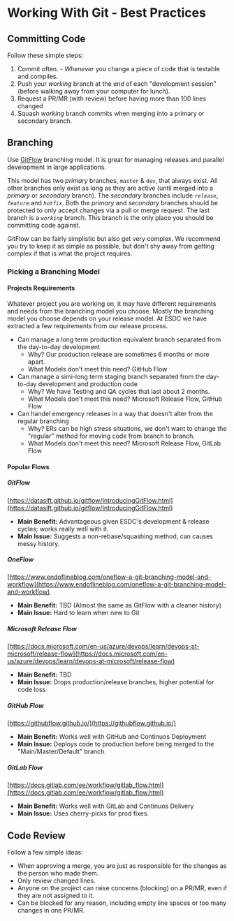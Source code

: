 # Working With Git - Best Practices

## Committing Code

Follow these simple steps:

1. Commit often. - _Whenever_ you change a piece of code that is testable and compiles.
1. Push your _working_ branch at the end of each "development session" (before walking away from your computer for lunch).
1. Request a PR/MR (with review) before having more than 100 lines changed
1. Squash _working_ branch commits when merging into a primary or secondary branch.

## Branching

Use [GitFlow](https://datasift.github.io/gitflow/IntroducingGitFlow.html) branching model.
It is great for managing releases and parallel development in large applications.

This model has two _primary_ branches, `master` & `dev`, that always exist.
All other branches only exist as long as they are active (until merged into a _primary_ or _secondary_ branch).
The _secondary_ branches include _`release`_, _`feature`_ and _`hotfix`_.
Both the _primary_ and _secondary_ branches should be protected to only accept changes via a pull or merge request.
The last branch is a _`working`_ branch.
This branch is the only place you should be committing code against.

GitFlow can be fairly simplistic but also get very complex.
We recommend you try to keep it as simple as possible, but don't shy away from getting complex if that is what the project requires.

### Picking a Branching Model

#### Projects Requirements

Whatever project you are working on, it may have different requirements and needs from the branching model you choose.
Mostly the branching model you choose depends on your release model.
At ESDC we have extracted a few requirements from our release process.

- Can manage a long term production equivalent branch separated from the day-to-day development
  - Why? Our production release are sometimes 6 months or more apart.
  - What Models don't meet this need? GitHub Flow
- Can manage a simi-long term staging branch separated from the day-to-day development and production code
  - Why? We have Testing and QA cycles that last about 2 months.
  - What Models don't meet this need? Microsoft Release Flow, GitHub Flow
- Can handel emergency releases in a way that doesn't alter from the regular branching
  - Why? ERs can be high stress situations, we don't want to change the "regular" method for moving code from branch to branch.
  - What Models don't meet this need? Microsoft Release Flow, GitLab Flow

#### Popular Flows

##### GitFlow

[https://datasift.github.io/gitflow/IntroducingGitFlow.html](https://datasift.github.io/gitflow/IntroducingGitFlow.html)

- **Main Benefit:** Advantageous given ESDC's development & release cycles; works really well with it.
- **Main Issue:** Suggests a non-rebase/squashing method, can causes messy history.

##### OneFlow

[https://www.endoflineblog.com/oneflow-a-git-branching-model-and-workflow](https://www.endoflineblog.com/oneflow-a-git-branching-model-and-workflow)

- **Main Benefit:** TBD (Almost the same as GitFlow with a cleaner history)
- **Main Issue:** Hard to learn when new to Git

##### Microsoft Release Flow

[https://docs.microsoft.com/en-us/azure/devops/learn/devops-at-microsoft/release-flow](https://docs.microsoft.com/en-us/azure/devops/learn/devops-at-microsoft/release-flow)

- **Main Benefit:** TBD
- **Main Issue:** Drops production/release branches, higher potential for code loss

##### GitHub Flow

[https://githubflow.github.io/](https://githubflow.github.io/)

- **Main Benefit:** Works well with GitHub and Continuos Deployment
- **Main Issue:** Deploys code to production before being merged to the "Main/Master/Default" branch.

##### GitLab Flow

[https://docs.gitlab.com/ee/workflow/gitlab_flow.html](https://docs.gitlab.com/ee/workflow/gitlab_flow.html)

- **Main Benefit:** Works well with GitLab and Continuos Delivery
- **Main Issue:** Uses cherry-picks for prod fixes.

## Code Review

Follow a few simple ideas:

- When approving a merge, you are just as responsible for the changes as the person who made them.
- Only review changed lines.
- Anyone on the project can raise concerns (blocking) on a PR/MR, even if they are not assigned to it.
- Can be blocked for any reason, including empty line spaces or too many changes in one PR/MR.
